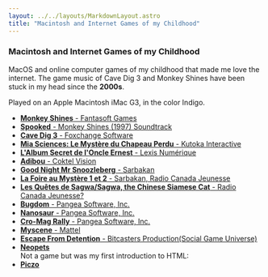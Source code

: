 ```yaml
---
layout: ../../layouts/MarkdownLayout.astro
title: "Macintosh and Internet Games of my Childhood"
---
```


### Macintosh and Internet Games of my Childhood
MacOS and online computer games of my childhood that made me love the internet.  The game music of Cave Dig 3 and Monkey Shines have been stuck in my head since the <b>2000s</b>. 

Played on an Apple Macintosh iMac G3, in the color Indigo.

- [**Monkey Shines** - Fantasoft Games](https://www.youtube.com/watch?v=VY7g394GI3E&t=28s)
- [**Spooked** - Monkey Shines (1997) Soundtrack](https://www.youtube.com/watch?v=v_suegkflOw)
- [**Cave Dig 3** - Foxchange Software](https://www.youtube.com/watch?v=HFg5a6O_PBg)
- [**Mia Sciences: Le Mystère du Chapeau Perdu** - Kutoka Interactive](https://www.kutoka.com/en/mia-collection.html)
- [**L'Album Secret de l'Oncle Ernest** -  Lexis Numérique](https://www.macintoshrepository.org/43311-l-album-secret-de-l-oncle-ernest)
- [**Adibou** - Coktel Vision](https://www.youtube.com/watch?v=WVBTl9jtCkg)
- [**Good Night Mr Snoozleberg** - Sarbakan](https://archive.org/details/snoozleberg)
- [**La Foire au Mystère 1 et 2** - Sarbakan, Radio Canada Jeunesse](https://archive.org/details/la-foire-aux-mysteres-3)
- [**Les Quêtes de Sagwa/Sagwa, the Chinese Siamese Cat** - Radio Canada Jeunesse?](https://www.youtube.com/watch?app=desktop&v=osiWfIhAgGo)
- [**Bugdom** - Pangea Software, Inc.](https://www.pangeasoft.net/bug/index.html)
- [**Nanosaur** - Pangea Software, Inc.](https://www.pangeasoft.net/nano/info.html)
- [**Cro-Mag Rally** - Pangea Software, Inc.](https://www.pangeasoft.net/cromag/demo.html)
- [**Myscene** - Mattel](https://en.wikipedia.org/wiki/My_Scene)
- [**Escape From Detention** - Bitcasters Production(Social Game Universe)](https://www.youtube.com/watch?v=CXiWW0sSYxM)
- [**Neopets**](https://www.neopets.com)  
Not a game but was my first introduction to HTML:
- [**Piczo**](https://en.wikipedia.org/wiki/Piczo)